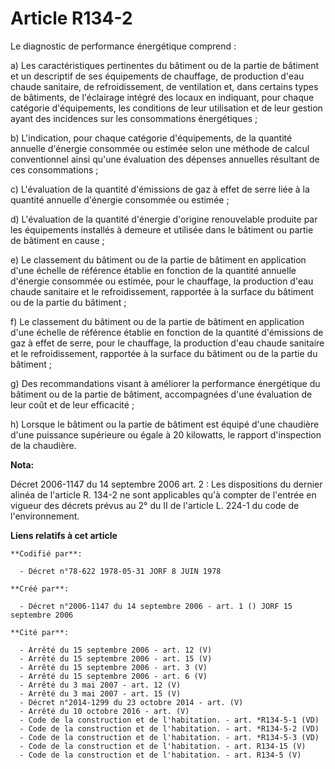 # Article R134-2

Le diagnostic de performance énergétique comprend :

a) Les caractéristiques pertinentes du bâtiment ou de la partie de bâtiment et un descriptif de ses équipements de chauffage,
de production d'eau chaude sanitaire, de refroidissement, de ventilation et, dans certains types de bâtiments, de l'éclairage
intégré des locaux en indiquant, pour chaque catégorie d'équipements, les conditions de leur utilisation et de leur gestion
ayant des incidences sur les consommations énergétiques ;

b) L'indication, pour chaque catégorie d'équipements, de la quantité annuelle d'énergie consommée ou estimée selon une
méthode de calcul conventionnel ainsi qu'une évaluation des dépenses annuelles résultant de ces consommations ;

c) L'évaluation de la quantité d'émissions de gaz à effet de serre liée à la quantité annuelle d'énergie consommée ou
estimée ;

d) L'évaluation de la quantité d'énergie d'origine renouvelable produite par les équipements installés à demeure et utilisée
dans le bâtiment ou partie de bâtiment en cause ;

e) Le classement du bâtiment ou de la partie de bâtiment en application d'une échelle de référence établie en fonction de la
quantité annuelle d'énergie consommée ou estimée, pour le chauffage, la production d'eau chaude sanitaire et le
refroidissement, rapportée à la surface du bâtiment ou de la partie du bâtiment ;

f) Le classement du bâtiment ou de la partie de bâtiment en application d'une échelle de référence établie en fonction de la
quantité d'émissions de gaz à effet de serre, pour le chauffage, la production d'eau chaude sanitaire et le refroidissement,
rapportée à la surface du bâtiment ou de la partie du bâtiment ;

g) Des recommandations visant à améliorer la performance énergétique du bâtiment ou de la partie de bâtiment, accompagnées
d'une évaluation de leur coût et de leur efficacité ;

h) Lorsque le bâtiment ou la partie de bâtiment est équipé d'une chaudière d'une puissance supérieure ou égale à 20
kilowatts, le rapport d'inspection de la chaudière.

**Nota:**

Décret 2006-1147 du 14 septembre 2006 art. 2 : Les dispositions du dernier alinéa de l'article R. 134-2 ne sont applicables
qu'à compter de l'entrée en vigueur des décrets prévus au 2° du II de l'article L. 224-1 du code de l'environnement.

**Liens relatifs à cet article**

	**Codifié par**:

	  - Décret n°78-622 1978-05-31 JORF 8 JUIN 1978

	**Créé par**:

	  - Décret n°2006-1147 du 14 septembre 2006 - art. 1 () JORF 15 septembre 2006

	**Cité par**:

	  - Arrêté du 15 septembre 2006 - art. 12 (V)
	  - Arrêté du 15 septembre 2006 - art. 15 (V)
	  - Arrêté du 15 septembre 2006 - art. 3 (V)
	  - Arrêté du 15 septembre 2006 - art. 6 (V)
	  - Arrêté du 3 mai 2007 - art. 12 (V)
	  - Arrêté du 3 mai 2007 - art. 15 (V)
	  - Décret n°2014-1299 du 23 octobre 2014 - art. (V)
	  - Arrêté du 10 octobre 2016 - art. (V)
	  - Code de la construction et de l'habitation. - art. *R134-5-1 (VD)
	  - Code de la construction et de l'habitation. - art. *R134-5-2 (VD)
	  - Code de la construction et de l'habitation. - art. *R134-5-3 (VD)
	  - Code de la construction et de l'habitation. - art. R134-15 (V)
	  - Code de la construction et de l'habitation. - art. R134-5 (V)
